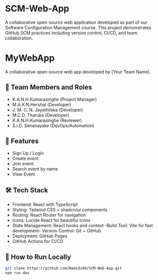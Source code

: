 # SCM-Web-App
A collaborative open-source web application developed as part of our Software Configuration Management course. This project demonstrates GitHub SCM practices including version control, CI/CD, and team collaboration.

# MyWebApp

A collaborative open-source web app developed by [Your Team Name].

## 👥 Team Members and Roles
- K.A.N.H.Kumarasinghe (Project Manager)
- M.A.K.N.Hershal (Developer)
- J. M. C. N. Jayathilaka (Developer)
- M.C.D. Tharuka (Developer)
- K.A.N.H.Kumarasinghe (Reviewer)
- S.I.D. Senanayake (DevOps/Automation)

## 🚀 Features
- Sign Up / Login
- Create event
- Join event
- Search event by name
- View Event

## 🛠️ Tech Stack
- Frontend: React with TypeScript
- Styling: Tailwind CSS + shadcn/ui components
- Routing: React Router for navigation
- Icons: Lucide React for beautiful icons
- State Management: React hooks and context
-Build Tool: Vite for fast development- Version Control: Git + GitHub
- Deployment: GitHub Pages
- GitHub Actions for CI/CD

## 🧪 How to Run Locally
```bash
git clone https://github.com/Namidu99/SCM-Web-App.git
npm run dev

